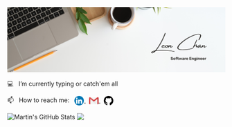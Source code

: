 <!-- ### Hi there 👋 -->

<link rel="stylesheet" href="style.css" />

<!-- **TzuCChan/TzuCChan** is a ✨ _special_ ✨ repository because its `README.md` (this file) appears on your GitHub profile. -->

<img src="./assets/1Banner.png"/>

💻 &nbsp; I’m currently typing or catch'em all

<!-- Here are some ideas to get you started:

- 🔭 I’m currently working on ...
- 🌱 I’m currently learning ...
- 👯 I’m looking to collaborate on ...
- 🤔 I’m looking for help with ...
- 💬 Ask me about ...
- 📫 How to reach me: ...
- 😄 Pronouns: ...
- ⚡ Fun fact: ... -->

📫 &nbsp; How to reach me: &nbsp; <a href="https://www.linkedin.com/in/leon-tzu-chiang-chan/"> <img align="center" src="./assets/linkedin.svg" width="22"/> </a> &nbsp; <a href="mailto:tzuchiangchan@gmail.com"> <img align="center" src="./assets/gmail.svg" width="22"> </a> &nbsp; <a href="https://github.com/TzuCChan"> <img align="center" src="./assets/github.svg" width="22" /> </a>

<img align="center" src="https://github-readme-stats.vercel.app/api?username=TzuCChan&show_icons=true&line_height=27&count_private=true&title_color=ffffff&text_color=c9cacc&icon_color=2bbc8a&bg_color=1d1f21" alt="Martin's GitHub Stats" /> <img align="center" src="https://github-readme-stats.vercel.app/api/top-langs/?username=TzuCChan&hide=java,html&title_color=ffffff&text_color=c9cacc&icon_color=2bbc8a&bg_color=1d1f21" />
